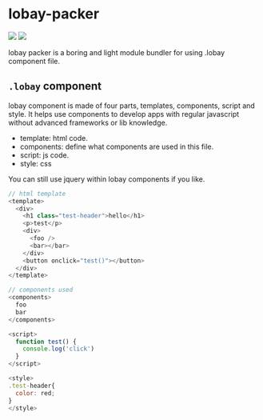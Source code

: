 # lobay-packer
![](https://img.shields.io/badge/license-MIT-000000.svg)
![](https://www.travis-ci.org/ObservedObserver/lobay-packer.svg?branch=master)

lobay packer is a boring and light module bundler for using .lobay component file.

## `.lobay` component
lobay component is made of four parts, templates, components, script and style. It helps use components to develop apps with regular javascript without advanced frameworks or lib knowledge.

+ template: html code.
+ components: define what components are used in this file.
+ script: js code.
+ style: css

You can still use jquery within lobay components if you like.

```js
// html template
<template>
  <div>
    <h1 class="test-header">hello</h1>
    <p>test</p>
    <div>
      <foo />
      <bar></bar>
    </div>
    <button onclick="test()"></button>
  </div>
</template>

// components used
<components>
  foo
  bar
</components>

<script>
  function test() {
    console.log('click')
  }
</script>

<style>
.test-header{
  color: red;
}
</style>
```